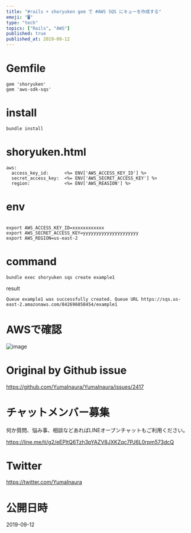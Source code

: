 ```yaml
---
title: "#rails + shoryuken gem で #AWS SQS にキューを作成する"
emoji: "🖥"
type: "tech"
topics: ["Rails", "AWS"]
published: true
published_at: 2019-09-12
---
```


# Gemfile

```
gem 'shoryuken'
gem 'aws-sdk-sqs'
```

# install

```
bundle install
```

# shoryuken.html

```
aws:
  access_key_id:      <%= ENV['AWS_ACCESS_KEY_ID'] %>
  secret_access_key:  <%= ENV['AWS_SECRET_ACCESS_KEY'] %>
  region:             <%= ENV['AWS_REASION'] %>
```

# env

```

export AWS_ACCESS_KEY_ID=xxxxxxxxxxxx
export AWS_SECRET_ACCESS_KEY=yyyyyyyyyyyyyyyyyyyyy
export AWS_REGION=us-east-2
```

# command

```
bundle exec shoryuken sqs create example1
```

result

```
Queue example1 was successfully created. Queue URL https://sqs.us-east-2.amazonaws.com/842696858454/example1
```

# AWSで確認

![image](https://user-images.githubusercontent.com/13635059/64765394-07353080-d57f-11e9-86e2-e3491f0cd633.png)


# Original by Github issue

https://github.com/YumaInaura/YumaInaura/issues/2417








<!-- Update From Qiita API -->

# チャットメンバー募集


何か質問、悩み事、相談などあればLINEオープンチャットもご利用ください。

https://line.me/ti/g2/eEPltQ6Tzh3pYAZV8JXKZqc7PJ6L0rpm573dcQ





# Twitter


https://twitter.com/YumaInaura


<!-- Update From Qiita API -->



# 公開日時

2019-09-12
